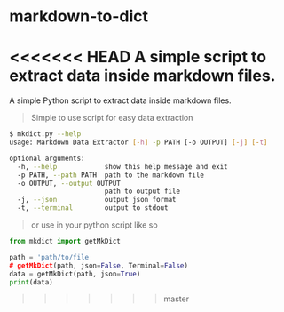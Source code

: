 # markdown-to-dict
<<<<<<< HEAD
A simple script to extract data inside markdown files.
=======
A simple Python script to extract data inside markdown files.

> Simple to use script for easy data extraction

~~~Bash
$ mkdict.py --help
usage: Markdown Data Extractor [-h] -p PATH [-o OUTPUT] [-j] [-t]

optional arguments:
  -h, --help            show this help message and exit
  -p PATH, --path PATH  path to the markdown file
  -o OUTPUT, --output OUTPUT
                        path to output file
  -j, --json            output json format
  -t, --terminal        output to stdout
~~~

> or use in your python script like so

~~~Python
from mkdict import getMkDict

path = 'path/to/file
# getMkDict(path, json=False, Terminal=False)
data = getMkDict(path, json=True)
print(data)
~~~
>>>>>>> master
